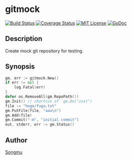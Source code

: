 gitmock
=======

[![Build Status](https://travis-ci.org/Songmu/gitmock.png?branch=master)][travis]
[![Coverage Status](https://coveralls.io/repos/Songmu/gitmock/badge.png?branch=master)][coveralls]
[![MIT License](http://img.shields.io/badge/license-MIT-blue.svg?style=flat-square)][license]
[![GoDoc](https://godoc.org/github.com/Songmu/gitmock?status.svg)][godoc]

[travis]: https://travis-ci.org/Songmu/gitmock
[coveralls]: https://coveralls.io/r/Songmu/gitmock?branch=master
[license]: https://github.com/Songmu/gitmock/blob/master/LICENSE
[godoc]: https://godoc.org/github.com/Songmu/gitmock

## Description

Create mock git repository for testing.

## Synopsis

```go
gm, err := gitmock.New()
if err != nil {
    log.Fatal(err)
}
defer os.RemoveAll(gm.RepoPath())
gm.Init() // shortcut of `gm.Do("init")
file := "hoge/fuga.txt"
gm.PutFile(file, "aaa\n")
gm.Add(file)
gm.Commit("-m", "initial commit")
out, stderr, err := gm.Status()
```

## Author

[Songmu](https://github.com/Songmu)
